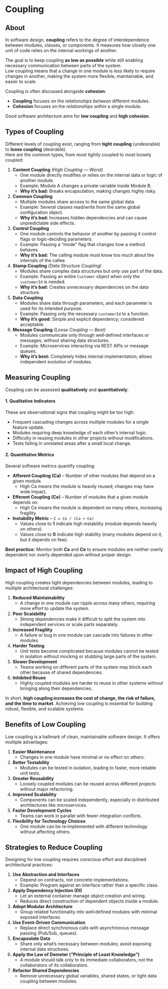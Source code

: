 # Coupling

## About

In software design, **coupling** refers to the degree of interdependence between modules, classes, or components. It measures how closely one unit of code relies on the internal workings of another.

The goal is to keep coupling **as low as possible** while still enabling necessary communication between parts of the system.\
Low coupling means that a change in one module is less likely to require changes in another, making the system more flexible, maintainable, and easier to scale.

Coupling is often discussed alongside **cohesion**:

* **Coupling** focuses on the _relationships between_ different modules.
* **Cohesion** focuses on the _relationships within_ a single module.

Good software architecture aims for **low coupling** and **high cohesion**.

## Types of Coupling

Different levels of coupling exist, ranging from **tight coupling** (undesirable) to **loose coupling** (desirable).\
Here are the common types, from most tightly coupled to most loosely coupled:

1. **Content Coupling** _(High Coupling — Worst)_
   * One module directly modifies or relies on the internal data or logic of another module.
   * Example: Module A changes a private variable inside Module B.
   * **Why it’s bad:** Breaks encapsulation, making changes highly risky.
2. **Common Coupling**
   * Multiple modules share access to the same global data.
   * Example: Several classes read/write from the same global configuration object.
   * **Why it’s bad:** Increases hidden dependencies and can cause unpredictable side effects.
3. **Control Coupling**
   * One module controls the behavior of another by passing it control flags or logic‑deciding parameters.
   * Example: Passing a “mode” flag that changes how a method behaves.
   * **Why it’s bad:** The calling module must know too much about the internals of the callee.
4. **Stamp Coupling** _(Data Structure Coupling)_
   * Modules share complex data structures but only use part of the data.
   * Example: Passing an entire `Customer` object when only the `customerId` is needed.
   * **Why it’s bad:** Creates unnecessary dependencies on the data structure.
5. **Data Coupling**
   * Modules share data through parameters, and each parameter is used for its intended purpose.
   * Example: Passing only the necessary `customerId` to a function.
   * **Why it’s good:** Simple and explicit dependency; considered acceptable.
6. **Message Coupling** _(Loose Coupling — Best)_
   * Modules communicate only through well‑defined interfaces or messages, without sharing data structures.
   * Example: Microservices interacting via REST APIs or message queues.
   * **Why it’s best:** Completely hides internal implementation; allows independent evolution of modules.

## Measuring Coupling

Coupling can be assessed **qualitatively** and **quantitatively**.

#### **1. Qualitative Indicators**

These are observational signs that coupling might be too high:

* Frequent cascading changes across multiple modules for a single feature update.
* Modules requiring deep knowledge of each other’s internal logic.
* Difficulty in reusing modules in other projects without modifications.
* Tests failing in unrelated areas after a small local change.

#### **2. Quantitative Metrics**

Several software metrics quantify coupling:

* **Afferent Coupling (Ca)** – Number of other modules that depend on a given module.
  * High Ca means the module is heavily reused; changes may have wide impact.
* **Efferent Coupling (Ce)** – Number of modules that a given module depends on.
  * High Ce means the module is dependent on many others, increasing fragility.
* **Instability Metric** – `I = Ce / (Ca + Ce)`
  * Values close to **1** indicate high instability (module depends heavily on others).
  * Values close to **0** indicate high stability (many modules depend on it, but it depends on few).

**Best practice:** Monitor both **Ca** and **Ce** to ensure modules are neither overly dependent nor overly depended upon without proper design.

## Impact of High Coupling

High coupling creates tight dependencies between modules, leading to multiple architectural challenges:

1. **Reduced Maintainability**
   * A change in one module can ripple across many others, requiring more effort to update the system.
2. **Poor Scalability**
   * Strong dependencies make it difficult to split the system into independent services or scale parts separately.
3. **Increased Fragility**
   * A failure or bug in one module can cascade into failures in other modules.
4. **Harder Testing**
   * Unit tests become complicated because modules cannot be tested in isolation without mocking or stubbing large parts of the system.
5. **Slower Development**
   * Teams working on different parts of the system may block each other because of shared dependencies.
6. **Inhibited Reuse**
   * Highly coupled modules are harder to reuse in other systems without bringing along their dependencies.

In short, **high coupling increases the cost of change, the risk of failure, and the time to market**. Achieving low coupling is essential for building robust, flexible, and scalable systems.

## Benefits of Low Coupling

Low coupling is a hallmark of clean, maintainable software design. It offers multiple advantages:

1. **Easier Maintenance**
   * Changes in one module have minimal or no effect on others.
2. **Better Testability**
   * Modules can be tested in isolation, leading to faster, more reliable unit tests.
3. **Greater Reusability**
   * Loosely coupled modules can be reused across different projects without major refactoring.
4. **Improved Scalability**
   * Components can be scaled independently, especially in distributed architectures like microservices.
5. **Faster Development Cycles**
   * Teams can work in parallel with fewer integration conflicts.
6. **Flexibility for Technology Choices**
   * One module can be re‑implemented with different technology without affecting others.

## Strategies to Reduce Coupling

Designing for low coupling requires conscious effort and disciplined architectural practices:

1. **Use Abstraction and Interfaces**
   * Depend on contracts, not concrete implementations.
   * Example: Program against an interface rather than a specific class.
2. **Apply Dependency Injection (DI)**
   * Let an external container manage object creation and wiring.
   * Reduces direct construction of dependent objects inside a module.
3. **Adopt Modular Architecture**
   * Group related functionality into well‑defined modules with minimal exposed interfaces.
4. **Use Event‑Driven Communication**
   * Replace direct synchronous calls with asynchronous message passing (Pub/Sub, queues).
5. **Encapsulate Data**
   * Share only what’s necessary between modules; avoid exposing internal data structures.
6. **Apply the Law of Demeter (“Principle of Least Knowledge”)**
   * A module should talk only to its immediate collaborators, not the collaborators of its collaborators.
7. **Refactor Shared Dependencies**
   * Remove unnecessary global variables, shared states, or tight data coupling between modules.
